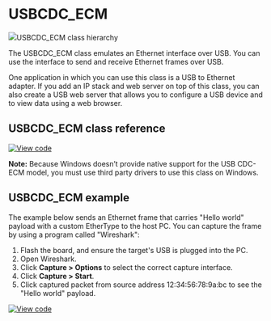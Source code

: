 # USBCDC_ECM

<span class="images">![](https://os.mbed.com/docs/mbed-os/v6.8/mbed-os-api-doxy/class_u_s_b_c_d_c___e_c_m.png)<span>USBCDC_ECM class hierarchy</span></span>

The USBCDC_ECM class emulates an Ethernet interface over USB. You can use the interface to send and receive Ethernet frames over USB.

One application in which you can use this class is a USB to Ethernet adapter. If you add an IP stack and web server on top of this class, you can also create a USB web server that allows you to configure a USB device and to view data using a web browser.

## USBCDC_ECM class reference

[![View code](https://www.mbed.com/embed/?type=library)](https://os.mbed.com/docs/mbed-os/v6.8/mbed-os-api-doxy/class_u_s_b_c_d_c___e_c_m.html)

<span class="notes">**Note:** Because Windows doesn’t provide native support for the USB CDC-ECM model, you must use third party drivers to use this class on Windows.</span>

## USBCDC_ECM example

The example below sends an Ethernet frame that carries "Hello world" payload with a custom EtherType to the host PC. You can capture the frame by using a program called "Wireshark":

1. Flash the board, and ensure the target's USB is plugged into the PC.
2. Open Wireshark.
3. Click **Capture > Options** to select the correct capture interface.
4. Click **Capture > Start**.
5. Click captured packet from source address 12:34:56:78:9a:bc to see the "Hello world" payload.


[![View code](https://www.mbed.com/embed/?url=https://github.com/ARMmbed/mbed-os-snippet-USBCDC_ECM/tree/v6.8)](https://github.com/ARMmbed/mbed-os-snippet-USBCDC_ECM/blob/v6.8/main.cpp)

